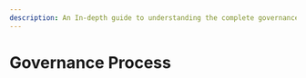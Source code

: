 ```yaml
---
description: An In-depth guide to understanding the complete governance procedure of EPNS
---
```


# Governance Process

